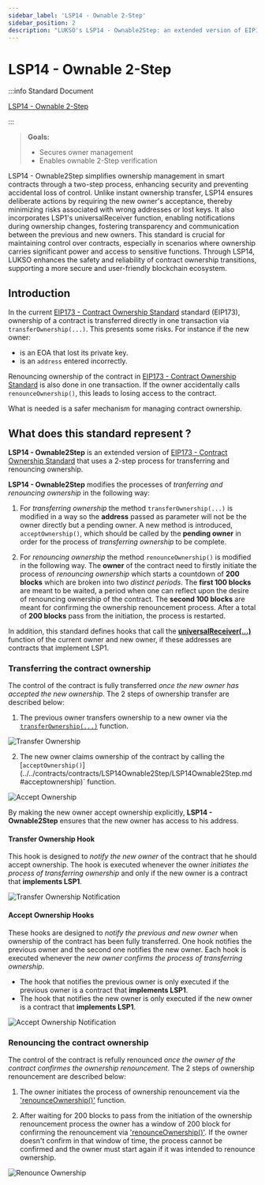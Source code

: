 ```yaml
---
sidebar_label: 'LSP14 - Ownable 2-Step'
sidebar_position: 2
description: "LUKSO's LSP14 - Ownable2Step: an extended version of EIP173 - Contract Ownership Standard for transferring and renouncing ownership."
---
```


# LSP14 - Ownable 2-Step

:::info Standard Document

[LSP14 - Ownable 2-Step](https://github.com/lukso-network/LIPs/blob/main/LSPs/LSP-14-Ownable2Step.md)

:::

> **Goals:**
>
> - Secures owner management
> - Enables ownable 2-Step verification

LSP14 - Ownable2Step simplifies ownership management in smart contracts through a two-step process, enhancing security and preventing accidental loss of control. Unlike instant ownership transfer, LSP14 ensures deliberate actions by requiring the new owner's acceptance, thereby minimizing risks associated with wrong addresses or lost keys. It also incorporates LSP1's universalReceiver function, enabling notifications during ownership changes, fostering transparency and communication between the previous and new owners. This standard is crucial for maintaining control over contracts, especially in scenarios where ownership carries significant power and access to sensitive functions. Through LSP14, LUKSO enhances the safety and reliability of contract ownership transitions, supporting a more secure and user-friendly blockchain ecosystem.

## Introduction

In the current [EIP173 - Contract Ownership Standard](https://eips.ethereum.org/EIPS/eip-173) standard (EIP173), ownership of a contract is transferred directly in one transaction via `transferOwnership(...)`. This presents some risks. For instance if the new owner:

- is an EOA that lost its private key.
- is an `address` entered incorrectly.

Renouncing ownership of the contract in [EIP173 - Contract Ownership Standard](https://eips.ethereum.org/EIPS/eip-173) is also done in one transaction. If the owner accidentally calls `renounceOwnership()`, this leads to losing access to the contract.

What is needed is a safer mechanism for managing contract ownership.

## What does this standard represent ?

**LSP14 - Ownable2Step** is an extended version of [EIP173 - Contract Ownership Standard](https://eips.ethereum.org/EIPS/eip-173) that uses a 2-step process for transferring and renouncing ownership.

**LSP14 - Ownable2Step** modifies the processes of _tranferring and renouncing ownership_ in the following way:

1. For _transferring ownership_ the method `transferOwnership(...)` is modified in a way so the **address** passed as parameter will not be the owner directly but a pending owner. A new method is introduced, `acceptOwnership()`, which should be called by the **pending owner** in order for the process of _transferring ownership_ to be complete.

2. For _renouncing ownership_ the method `renounceOwnership()` is modified in the following way. The **owner** of the contract need to firstly initiate the process of _renouncing ownership_ which starts a countdown of **200 blocks** which are broken into two _distinct periods_. The **first 100 blocks** are meant to be waited, a period when one can reflect upon the desire of renouncing ownership of the contract. The **second 100 blocks** are meant for confirming the ownership renouncement process. After a total of **200 blocks** pass from the initiation, the process is restarted.

In addition, this standard defines hooks that call the **[universalReceiver(...)](../../contracts/contracts/LSP0ERC725Account/LSP0ERC725Account.md#universalreceiver)** function of the current owner and new owner, if these addresses are contracts that implement LSP1.

### Transferring the contract ownership

The control of the contract is fully transferred _once the new owner has accepted the new ownership_. The 2 steps of ownership transfer are described below:

1. The previous owner transfers ownership to a new owner via the [`transferOwnership(...)`](../../contracts/contracts/LSP14Ownable2Step/LSP14Ownable2Step.md#transferownership) function.

![Transfer Ownership](/img/standards/lsp14/transfer-ownership.jpeg)

2. The new owner claims ownership of the contract by calling the [`acceptOwnership()`](../../contracts/contracts/LSP14Ownable2Step/LSP14Ownable2Step.md #acceptownership)` function.

![Accept Ownership](/img/standards/lsp14/accept-ownership.jpeg)

By making the new owner accept ownership explicitly, **LSP14 - Ownable2Step** ensures that the new owner has access to his address.

#### Transfer Ownership Hook

This hook is designed to _notify the new owner_ of the contract that he should accept ownership.
The hook is executed whenever the owner _initiates the process of transferring ownership_ and only if the new owner is a contract that **implements LSP1**.

![Transfer Ownership Notification](/img/standards/lsp14/transfer-ownership-notification.jpeg)

#### Accept Ownership Hooks

These hooks are designed to _notify the previous and new owner_ when ownership of the contract has been fully transferred. One hook notifies the previous owner and the second one notifies the new owner.
Each hook is executed whenever the _new owner confirms the process of transferring ownership_.

- The hook that notifies the previous owner is only executed if the previous owner is a contract that **implements LSP1**.
- The hook that notifies the new owner is only executed if the new owner is a contract that **implements LSP1**.

![Accept Ownership Notification](/img/standards/lsp14/accept-ownership-notification.jpeg)

### Renouncing the contract ownership

The control of the contract is refully renounced _once the owner of the contract confirmes the ownership renouncement_. The 2 steps of ownership renouncement are described below:

1. The owner initiates the process of ownership renouncement via the ['renounceOwnership()'](../../contracts/contracts/LSP14Ownable2Step/LSP14Ownable2Step.md#renounceownership) function.

2. After waiting for 200 blocks to pass from the initiation of the ownership renouncement process the owner has a window of 200 block for confirming the renouncement via ['renounceOwnership()'](../../contracts/contracts/LSP14Ownable2Step/LSP14Ownable2Step.md#renounceownership). If the owner doesn't confirm in that window of time, the process cannot be confirmed and the owner must start again if it was intended to renounce ownership.

![Renounce Ownership](/img/standards/lsp14/renounce-ownership.jpeg)

